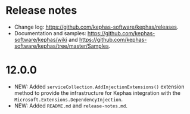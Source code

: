 ﻿# Release notes

* Change log: https://github.com/kephas-software/kephas/releases.
* Documentation and samples: https://github.com/kephas-software/kephas/wiki and https://github.com/kephas-software/kephas/tree/master/Samples.

# 12.0.0

* NEW: Added ```serviceCollection.AddInjectionExtensions()``` extension method to provide the infrastructure for Kephas integration with the ```Microsoft.Extensions.DependencyInjection```.
* NEW: Added ```README.md``` and ```release-notes.md```.
